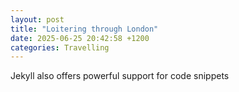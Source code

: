 ```yaml
---
layout: post
title: "Loitering through London"
date: 2025-06-25 20:42:58 +1200
categories: Travelling
---
```


Jekyll also offers powerful support for code snippets
